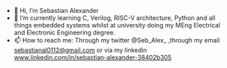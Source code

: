 - 👋 Hi, I’m Sebastian Alexander
- 🌱 I’m currently learning C, Verilog, RISC-V architecture, Python and all things embedded systems whilst at university doing my MEng Electrical and Electronic Engineering degree.
- 📫 How to reach me: Through my twitter @Seb_Alex_ ,through my email sebastianal0112@gmail.com or via my linkedin www.linkedin.com/in/sebastian-alexander-38402b305

<!---
Sebastian-JE-Alexander/Sebastian-JE-Alexander is a ✨ special ✨ repository because its `README.md` (this file) appears on your GitHub profile.
You can click the Preview link to take a look at your changes.
--->
